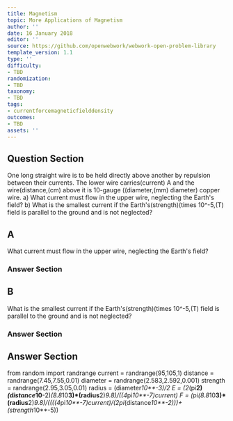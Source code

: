 ```yaml
---
title: Magnetism
topic: More Applications of Magnetism
author: ''
date: 16 January 2018
editor: ''
source: https://github.com/openwebwork/webwork-open-problem-library
template_version: 1.1
type: ''
difficulty:
- TBD
randomization:
- TBD
taxonomy:
- TBD
tags:
- currentforcemagneticfielddensity
outcomes:
- TBD
assets: ''
---
```


## Question Section 

One long straight wire is to be held directly above another by repulsion between their currents. The lower wire carries(current) A and the wire(distance,(cm) above it is 10-gauge ((diameter,(mm) diameter) copper wire.
a) What current must flow in the upper wire, neglecting the Earth's field?
b) What is the smallest current if the Earth's(strength)(times 10^-5,(T) field is parallel to the ground and is not neglected?

## A
What current must flow in the upper wire, neglecting the Earth's field?
### Answer Section
## B
What is the smallest current if the Earth's(strength)(times 10^-5,(T) field is parallel to the ground and is not neglected?
### Answer Section


## Answer Section

from random import randrange
current = randrange(95,105,1)
distance = randrange(7.45,7.55,0.01)
diameter = randrange(2.583,2.592,0.001)
strength = randrange(2.95,3.05,0.01)
radius = (diameter*10**-3)/2
E = (2*(pi**2)*(distance*10**-2)*(8.8*10**3)*(radius**2)*9.8)/((4*pi*10**-7)*current)
F = (pi*(8.8*10**3)*(radius**2)*9.8)/((((4*pi*10**-7)*current)/(2*pi*(distance*10**-2)))+(strength*10**-5))